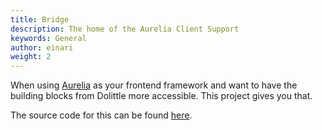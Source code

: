 ```yaml
---
title: Bridge
description: The home of the Aurelia Client Support
keywords: General
author: einari
weight: 2
---
```

When using [Aurelia](https://aurelia.io) as your frontend framework and want to have the building blocks from Dolittle more
accessible. This project gives you that.

The source code for this can be found [here](https://github.com/dolittle-interaction/JavaScript.Client.Aurelia).
